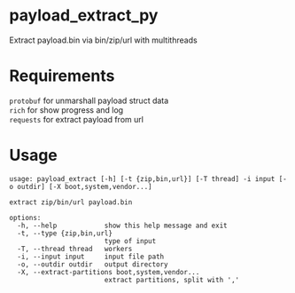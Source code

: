 # payload_extract_py
Extract payload.bin via bin/zip/url with multithreads

# Requirements
`protobuf` for unmarshall payload struct data    
`rich` for show progress and log    
`requests` for extract payload from url

# Usage
```
usage: payload_extract [-h] [-t {zip,bin,url}] [-T thread] -i input [-o outdir] [-X boot,system,vendor...]

extract zip/bin/url payload.bin

options:
  -h, --help            show this help message and exit
  -t, --type {zip,bin,url}
                        type of input
  -T, --thread thread   workers
  -i, --input input     input file path
  -o, --outdir outdir   output directory
  -X, --extract-partitions boot,system,vendor...
                        extract partitions, split with ','
```

